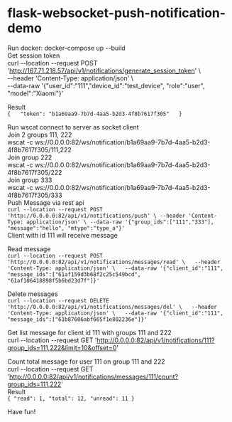 # flask-websocket-push-notification-demo  
Run docker: docker-compose up --build  
Get session token  
curl --location --request POST 'http://167.71.218.57/api/v1/notifications/generate_session_token' \  
--header 'Content-Type: application/json' \  
--data-raw '{"user_id":"111","device_id":"test_device", "role":"user", "model":"Xiaomi"}'  

Result  
`{  
    "token": "b1a69aa9-7b7d-4aa5-b2d3-4f8b7617f305"  
}`  

Run wscat connect to server as socket client  
Join 2 groups 111, 222  
wscat -c ws://0.0.0.0:82/ws/notification/b1a69aa9-7b7d-4aa5-b2d3-4f8b7617f305/111,222  
Join group 222  
wscat -c ws://0.0.0.0:82/ws/notification/b1a69aa9-7b7d-4aa5-b2d3-4f8b7617f305/222  
Join group 333  
wscat -c ws://0.0.0.0:82/ws/notification/b1a69aa9-7b7d-4aa5-b2d3-4f8b7617f305/333  
Push Message via rest api  
`curl --location --request POST 'http://0.0.0.0:82/api/v1/notifications/push' \
--header 'Content-Type: application/json' \
--data-raw '{"group_ids":["111","333"], "message":"hello", "mtype":"type_a"}'`  
Client with id 111 will receive message  

Read message  
`curl --location --request POST 'http://0.0.0.0:82/api/v1/notifications/messages/read' \  
--header 'Content-Type: application/json' \  
--data-raw '{"client_id":"111", "message_ids":["61af159d3b68f2c25c549bcd", "61af106418898f5b6bd23d7f"]}'`  

Delete messages  
`curl --location --request DELETE 'http://0.0.0.0:82/api/v1/notifications/messages/del' \  
--header 'Content-Type: application/json' \  
--data-raw '{"client_id":"111", "message_ids":["61b87606abf665f1e802236e"]}'`  

Get list message  for client id 111 with groups 111 and 222  
curl --location --request GET 'http://0.0.0.0:82/api/v1/notifications/111?group_ids=111,222&limit=10&offset=0'

Count total message for user 111 on group 111 and 222  
curl --location --request GET 'http://0.0.0.0:82/api/v1/notifications/messages/111/count?group_ids=111,222'  
Result  
`{
    "read": 1,
    "total": 12,
    "unread": 11
}`  


Have fun!
